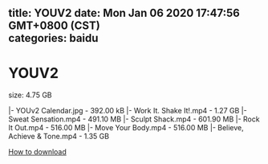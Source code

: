 
title: YOUV2
date: Mon Jan 06 2020 17:47:56 GMT+0800 (CST)    
categories: baidu
---

# YOUV2
size: 4.75 GB
 
 
|- YOUv2 Calendar.jpg - 392.00 kB
|- Work It. Shake It!.mp4 - 1.27 GB
|- Sweat Sensation.mp4 - 491.10 MB
|- Sculpt Shack.mp4 - 601.90 MB
|- Rock It Out.mp4 - 516.00 MB
|- Move Your Body.mp4 - 516.00 MB
|- Believe, Achieve & Tone.mp4 - 1.35 GB

[How to download](https://bpcam.bemobtrk.com/go/2ceec3aa-1ca2-46d6-b9ff-aaa5c184517c?jno=1031)